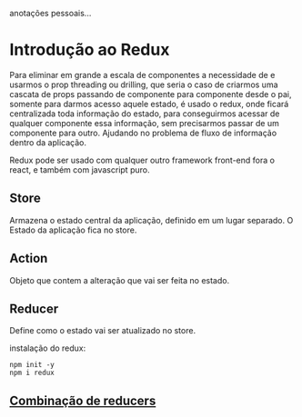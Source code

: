 anotações pessoais...

# Introdução ao Redux

Para eliminar em grande a escala de componentes a necessidade de e usarmos o prop threading ou drilling, que seria o caso de criarmos uma cascata de props passando de componente para componente desde o pai, somente para darmos acesso aquele estado, é usado o redux, onde ficará centralizada toda informação do estado, para conseguirmos acessar de qualquer componente essa informação, sem precisarmos passar de um componente para outro. Ajudando no problema de fluxo de informação dentro da aplicação.

Redux pode ser usado com qualquer outro framework front-end fora o react, e também com javascript puro.

## Store

Armazena o estado central da aplicação, definido em um lugar separado.
O Estado da aplicação fica no store.

## Action
Objeto que contem a alteração que vai ser feita no estado.

## Reducer
Define como o estado vai ser atualizado no store.

instalação do redux:
```
npm init -y
npm i redux
```

## [Combinação de reducers](https://redux.js.org/api/combinereducers/)
